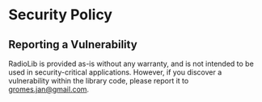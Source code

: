 # Security Policy

## Reporting a Vulnerability

RadioLib is provided as-is without any warranty, and is not intended to be used in security-critical applications. However, if you discover a vulnerability within the library code, please report it to gromes.jan@gmail.com.
